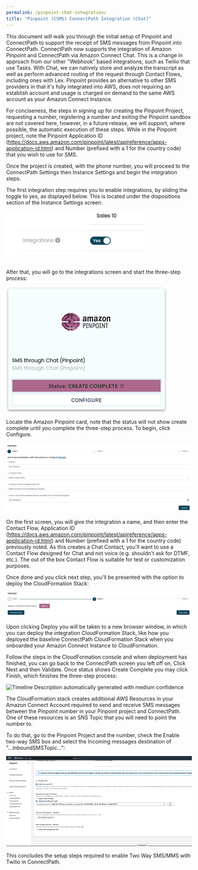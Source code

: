 ```yaml
---
permalink: /pinpoint-chat-integration/
title: "Pinpoint (CSMS) ConnectPath Integration (Chat)"
---
```


This document will walk you through the initial setup of Pinpoint and
ConnectPath to support the receipt of SMS messages from Pinpoint into
ConnectPath. ConnectPath now supports the integration of Amazon Pinpoint
and ConnectPath via Amazon Connect Chat. This is a change in approach
from our other "Webhook" based integrations, such as Twilio that use
Tasks. With Chat, we can natively store and analyze the transcript as
well as perform advanced routing of the request through Contact Flows,
including ones with Lex. Pinpoint provides an alternative to other SMS
providers in that it's fully integrated into AWS, does not requiring an
establish account and usage is charged on demand to the same AWS account
as your Amazon Connect Instance.

For conciseness, the steps in signing up for creating the Pinpoint
Project, requesting a number, registering a number and exiting the
Pinpoint sandbox are not covered here, however, in a future release,
we will support, where possible, the automatic execution of these
steps. While in the Pinpoint project, note the Pinpoint Application ID
(<https://docs.aws.amazon.com/pinpoint/latest/apireference/apps-application-id.html>)
and Number (prefixed with a 1 for the country code) that you wish to
use for SMS.

Once the project is created, with the phone number, you will proceed
to the ConnectPath Settings then Instance Settings and begin the
integration steps.

The first integration step requires you to enable integrations, by
sliding the toggle to yes, as displayed below. This is located under
the dispositions section of the Instance Settings screen:

![](./pinpoint-chat-integration/media/image1.png)

After that, you will go to the integrations screen and start the
three-step process:

![](./pinpoint-chat-integration/media/image2.png)

Locate the Amazon Pinpoint card, note that the status will not show
create complete until you complete the three-step process. To begin,
click Configure.

![](./pinpoint-chat-integration/media/image3.png)

On the first screen, you will give the integration a name, and then
enter the Contact Flow, Application ID
(<https://docs.aws.amazon.com/pinpoint/latest/apireference/apps-application-id.html>)
and Number (prefixed with a 1 for the country code) previously noted. As
this creates a Chat Contact, you'll want to use a Contact Flow designed
for Chat and not voice (e.g. shouldn't ask for DTMF, etc.). The out of
the box Contact Flow is suitable for test or customization purposes.

Once done and you click next step, you'll be presented with the option
to deploy the CloudFormation Stack:

![](./pinpoint-chat-integration/media/image4.png)

Upon clicking Deploy you will be taken to a new browser window, in which
you can deploy the integration CloudFormation Stack, like how you
deployed the baseline ConnectPath CloudFormation Stack when you
onboarded your Amazon Connect Instance to CloudFormation.

Follow the steps in the CloudFormation console and when deployment has
finished, you can go back to the ConnectPath screen you left off on,
Click Next and then Validate. Once status shows Create Complete you may
click Finish, which finishes the three-step process:

![Timeline Description automatically generated with medium
confidence](./pinpoint-chat-integration/media/image5.png)

The CloudFormation stack creates additional AWS Resources in your Amazon
Connect Account required to send and receive SMS messages between the
Pinpoint number in your Pinpoint project and ConnectPath. One of these
resources is an SNS Topic that you will need to point the number to.

To do that, go to the Pinpoint Project and the number, check the Enable
two-way SMS box and select the Incoming messages destination of
\"...InboundSMSTopic...\":

![](./pinpoint-chat-integration/media/image6.png)

This concludes the setup steps required to enable Two Way SMS/MMS with
Twilio in ConnectPath.

